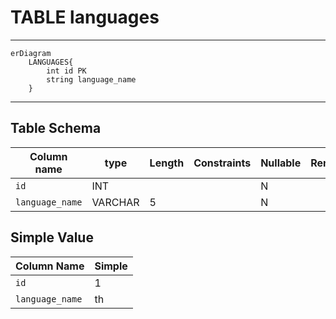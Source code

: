 # TABLE languages
---
```mermaid
erDiagram
    LANGUAGES{
        int id PK
        string language_name
    }
```
---

## Table Schema

| Column name     | type    | Length | Constraints | Nullable | Remark |
| --------------- | ------- | ------ | ----------- | -------- | ------ |
| `id`            | INT     |        |             | N        |        |
| `language_name` | VARCHAR | 5      |             | N        |        |

## Simple Value
| Column Name     | Simple |
| --------------- | ------ |
| `id`            | 1      |
| `language_name` | th     |
